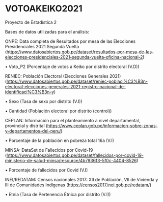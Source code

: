 # VOTOAKEIKO2021
Proyecto de Estadística 2

Bases de datos utilizadas para el análisis:


ONPE: Data completa de Resultados por mesa de las Elecciones Presidenciales 2021 Segunda Vuelta (https://www.datosabiertos.gob.pe/dataset/resultados-por-mesa-de-las-elecciones-presidenciales-2021-segunda-vuelta-oficina-nacional-2)

  •	Voto_P2 (Porcentaje de votos a Keiko por distrito electoral (V.D))


RENIEC: Población Electoral (Elecciones Generales 2021) 
(https://www.datosabiertos.gob.pe/dataset/reniec-poblaci%C3%B3n-electoral-elecciones-generales-2021-registro-nacional-de-identificaci%C3%B3n-y)

  •	Sexo (Tasa de sexo por distrito (V.I))

  •	Cantidad (Población electoral por distrito (control))


CEPLAN: Información para el planteamiento a nivel departamental, provincial y distrital (https://www.ceplan.gob.pe/informacion-sobre-zonas-y-departamentos-del-peru/)

  •	Porcentaje de la población en pobreza total 16a (V.I)


MINSA: DataSet de Fallecidos por Covid-19 
(https://www.datosabiertos.gob.pe/dataset/fallecidos-por-covid-19-ministerio-de-salud-minsa/resource/4b7636f3-5f0c-4404-8526)

  •	Porcentaje de fallecidos por Covid (V.I)


INEI/REDATAM: Censos nacionales 2017: XII de Población, VII de Vivienda y III de Comunidades Indígenas (https://censos2017.inei.gob.pe/redatam/)

  •	Etnia (Tasa de Pertenencia Étnica por distrito (V.I))
